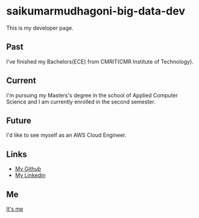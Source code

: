 # saikumarmudhagoni-big-data-dev
 This is my developer page.

## Past

I've finished my Bachelors(ECE) from CMRIT(CMR Institute of Technology).

## Current

I'm pursuing my Masters's degree in the school of Applied Computer Science and I am currently enrolled in the second semester.

## Future

 I'd like to see myself as an AWS Cloud Engineer.

## Links
- [My Github](https://github.com/saikumarm007/saikumarmudhagoni-big-data-dev)
- [My Linkedin](https://www.linkedin.com/feed/)

## Me

[It's me](https://raw.githubusercontent.com/saikumarm007/saikumarmudhagoni-big-data-dev/main/Abhi%20Ram.jpg)
